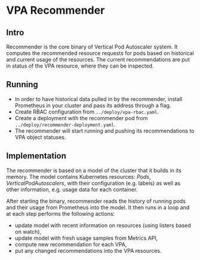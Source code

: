 # VPA Recommender

## Intro

Recommender is the core binary of Vertical Pod Autoscaler system.
It computes the recommended resource requests for pods based on
historical and current usage of the resources.
The current recommendations are put in status of the VPA resource, where they
can be inspected.

## Running

* In order to have historical data pulled in by the recommender, install
  Prometheus in your cluster and pass its address through a flag.
* Create RBAC configuration from `../deploy/vpa-rbac.yaml`.
* Create a deployment with the recommender pod from
  `../deploy/recommender-deployment.yaml`.
* The recommender will start running and pushing its recommendations to VPA
  object statuses.

## Implementation

The recommender is based on a model of the cluster that it builds in its memory.
The model contains Kubernetes resources: *Pods*, *VerticalPodAutoscalers*, with
their configuration (e.g. labels) as well as other information, e.g. usage data for
each container.

After starting the binary, recommender reads the history of running pods and
their usage from Prometheus into the model.
It then runs in a loop and at each step performs the following actions:

* update model with recent information on resources (using listers based on
  watch),
* update model with fresh usage samples from Metrics API,
* compute new recommendation for each VPA,
* put any changed recommendations into the VPA resources.
